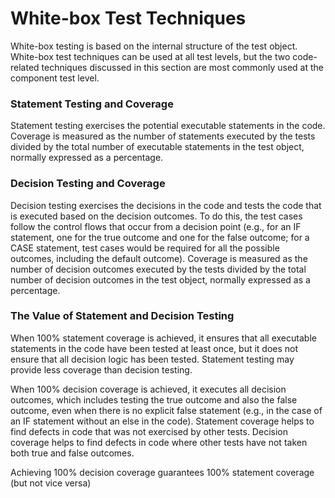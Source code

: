 # White-box Test Techniques

White-box testing is based on the internal structure of the test object. White-box test techniques can be
used at all test levels, but the two code-related techniques discussed in this section are most commonly
used at the component test level.


### Statement Testing and Coverage 

Statement testing exercises the potential executable statements in the code. Coverage is measured as
the number of statements executed by the tests divided by the total number of executable statements in
the test object, normally expressed as a percentage. 


### Decision Testing and Coverage 

Decision testing exercises the decisions in the code and tests the code that is executed based on the
decision outcomes. To do this, the test cases follow the control flows that occur from a decision point
(e.g., for an IF statement, one for the true outcome and one for the false outcome; for a CASE statement,
test cases would be required for all the possible outcomes, including the default outcome).
Coverage is measured as the number of decision outcomes executed by the tests divided by the total
number of decision outcomes in the test object, normally expressed as a percentage. 


### The Value of Statement and Decision Testing 

When 100% statement coverage is achieved, it ensures that all executable statements in the code have
been tested at least once, but it does not ensure that all decision logic has been tested. Statement testing 
may provide less coverage than decision testing.

When 100% decision coverage is achieved, it executes all decision outcomes, which includes testing the
true outcome and also the false outcome, even when there is no explicit false statement (e.g., in the case
of an IF statement without an else in the code). Statement coverage helps to find defects in code that was
not exercised by other tests. Decision coverage helps to find defects in code where other tests have not
taken both true and false outcomes.

Achieving 100% decision coverage guarantees 100% statement coverage (but not vice versa)
